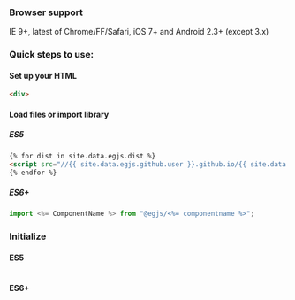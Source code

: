 ### Browser support
IE 9+, latest of Chrome/FF/Safari, iOS 7+ and Android 2.3+ (except 3.x)

### Quick steps to use:


#### Set up your HTML

``` html
<div>
```

#### Load files or import library


##### ES5
``` html
{% for dist in site.data.egjs.dist %}
<script src="//{{ site.data.egjs.github.user }}.github.io/{{ site.data.egjs.github.repo }}/{{ dist }}"></script>
{% endfor %}
```

##### ES6+
```js
import <%= ComponentName %> from "@egjs/<%= componentname %>";
```

### Initialize

#### ES5
```javascript
```

#### ES6+
```js
```

